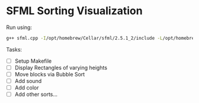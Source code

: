 # SFML Sorting Visualization
Run using:
```bash
g++ sfml.cpp -I/opt/homebrew/Cellar/sfml/2.5.1_2/include -L/opt/homebrew/Cellar/sfml/2.5.1_2/lib -lsfml-graphics -lsfml-window -lsfml-system
```

Tasks:
- [ ] Setup Makefile
- [ ] Display Rectangles of varying heights
- [ ] Move blocks via Bubble Sort
- [ ] Add sound 
- [ ] Add color
- [ ] Add other sorts...
